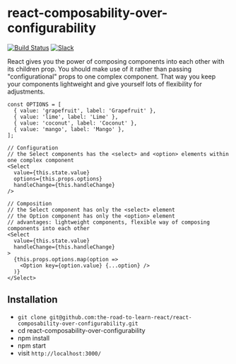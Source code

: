 # react-composability-over-configurability

[![Build Status](https://travis-ci.org/the-road-to-learn-react/react-composability-over-configurability.svg?branch=master)](https://travis-ci.org/the-road-to-learn-react/react-composability-over-configurability) [![Slack](https://slack-the-road-to-learn-react.wieruch.com/badge.svg)](https://slack-the-road-to-learn-react.wieruch.com/)

React gives you the power of composing components into each other with its children prop. You should make use of it rather than passing "configurational" props to one complex component. That way you keep your components lightweight and give yourself lots of flexibility for adjustments.

```
const OPTIONS = [
  { value: 'grapefruit', label: 'Grapefruit' },
  { value: 'lime', label: 'Lime' },
  { value: 'coconut', label: 'Coconut' },
  { value: 'mango', label: 'Mango' },
];

// Configuration
// the Select components has the <select> and <option> elements within one complex component
<Select
  value={this.state.value}
  options={this.props.options}
  handleChange={this.handleChange}
/>

// Composition
// the Select component has only the <select> element
// the Option component has only the <option> element
// advantages: lightweight components, flexible way of composing components into each other
<Select
  value={this.state.value}
  handleChange={this.handleChange}
>
  {this.props.options.map(option =>
    <Option key={option.value} {...option} />
  )}
</Select>
```

## Installation

* `git clone git@github.com:the-road-to-learn-react/react-composability-over-configurability.git`
* cd react-composability-over-configurability
* npm install
* npm start
* visit `http://localhost:3000/`
